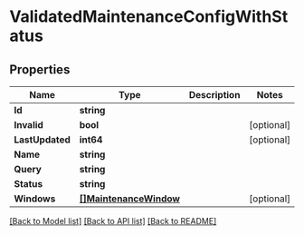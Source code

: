 # ValidatedMaintenanceConfigWithStatus

## Properties

Name | Type | Description | Notes
------------ | ------------- | ------------- | -------------
**Id** | **string** |  | 
**Invalid** | **bool** |  | [optional] 
**LastUpdated** | **int64** |  | [optional] 
**Name** | **string** |  | 
**Query** | **string** |  | 
**Status** | **string** |  | 
**Windows** | [**[]MaintenanceWindow**](MaintenanceWindow.md) |  | [optional] 

[[Back to Model list]](../README.md#documentation-for-models) [[Back to API list]](../README.md#documentation-for-api-endpoints) [[Back to README]](../README.md)


